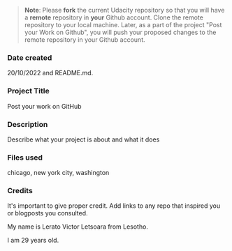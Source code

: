 >**Note**: Please **fork** the current Udacity repository so that you will have a **remote** repository in **your** Github account. Clone the remote repository to your local machine. Later, as a part of the project "Post your Work on Github", you will push your proposed changes to the remote repository in your Github account.

### Date created
20/10/2022 and README.md.

### Project Title
Post your work on GitHub

### Description
Describe what your project is about and what it does

### Files used
chicago, new york city, washington

### Credits
It's important to give proper credit. Add links to any repo that inspired you or blogposts you consulted.

My name is Lerato Victor Letsoara from Lesotho.

I am 29 years old.